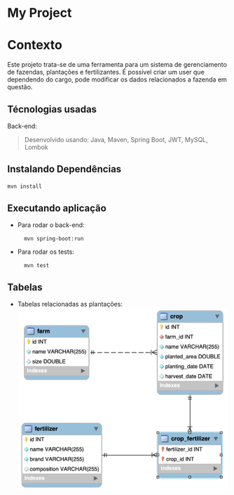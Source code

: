 # My Project

# Contexto
Este projeto trata-se de uma ferramenta para um sistema de gerenciamento de fazendas, plantações e fertilizantes. É possivel criar um user que dependendo do cargo, pode modificar os dados relacionados a fazenda em questão.

## Técnologias usadas

Back-end:
> Desenvolvido usando: Java, Maven, Spring Boot, JWT, MySQL, Lombok

## Instalando Dependências

```bash
mvn install
``` 
## Executando aplicação

* Para rodar o back-end:

  ```
    mvn spring-boot:run
  ```

* Para rodar os tests:

  ```
    mvn test
  ```

## Tabelas

* Tabelas relacionadas as plantações:
  ![Tabelas](images/Tabelas.png)